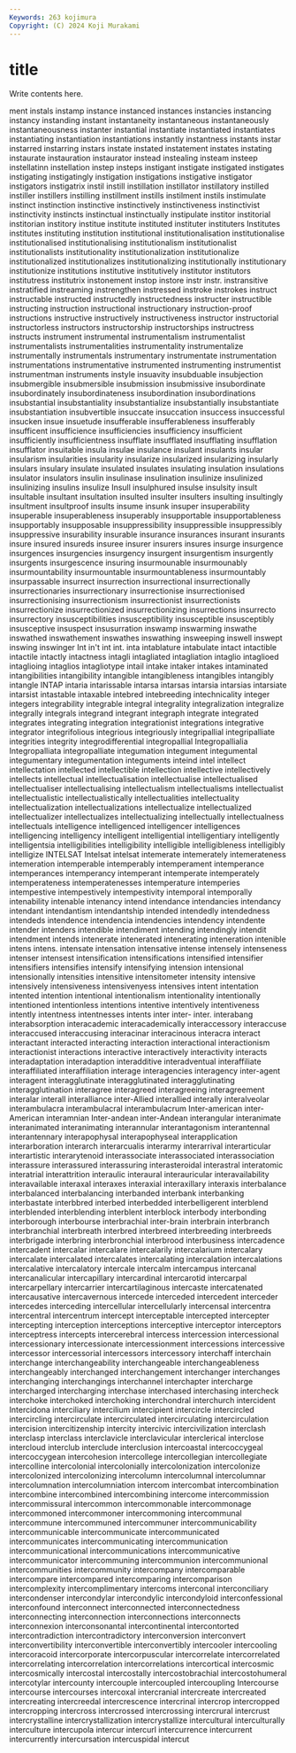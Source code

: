 ```yaml
---
Keywords: 263 kojimura
Copyright: (C) 2024 Koji Murakami
---
```


# title

Write contents here.



ment instals instamp instance instanced instances
instancies instancing instancy instanding instant instantaneity instantaneous instantaneously instantaneousness instanter
instantial instantiate instantiated instantiates instantiating instantiation instantiations instantly instantness instants
instar instarred instarring instars instate instated instatement instates instating instaurate
instauration instaurator instead instealing insteam insteep instellatinn instellation instep insteps
instigant instigate instigated instigates instigating instigatingly instigation instigations instigative instigator
instigators instigatrix instil instill instillation instillator instillatory instilled instiller instillers
instilling instillment instills instilment instils instimulate instinct instinction instinctive instinctively
instinctiveness instinctivist instinctivity instincts instinctual instinctually instipulate institor institorial institorian
institory institue institute instituted instituter instituters Institutes institutes instituting institution
institutional institutionalisation institutionalise institutionalised institutionalising institutionalism institutionalist institutionalists institutionality institutionalization
institutionalize institutionalized institutionalizes institutionalizing institutionally institutionary institutionize institutions institutive institutively
institutor institutors institutress institutrix instonement instop instore instr instr. instransitive
instratified instreaming instrengthen instressed instroke instrokes instruct instructable instructed instructedly
instructedness instructer instructible instructing instruction instructional instructionary instruction-proof instructions instructive
instructively instructiveness instructor instructorial instructorless instructors instructorship instructorships instructress instructs
instrument instrumental instrumentalism instrumentalist instrumentalists instrumentalities instrumentality instrumentalize instrumentally instrumentals
instrumentary instrumentate instrumentation instrumentations instrumentative instrumented instrumenting instrumentist instrumentman instruments
instyle insuavity insubduable insubjection insubmergible insubmersible insubmission insubmissive insubordinate insubordinately
insubordinateness insubordination insubordinations insubstantial insubstantiality insubstantialize insubstantially insubstantiate insubstantiation insubvertible
insuccate insuccation insuccess insuccessful insucken insue insuetude insufferable insufferableness insufferably
insufficent insufficience insufficiencies insufficiency insufficient insufficiently insufficientness insufflate insufflated insufflating
insufflation insufflator insuitable insula insulae insulance insulant insulants insular insularism
insularities insularity insularize insularized insularizing insularly insulars insulary insulate insulated
insulates insulating insulation insulations insulator insulators insulin insulinase insulination insulinize
insulinized insulinizing insulins insulize Insull insulphured insulse insulsity insult insultable
insultant insultation insulted insulter insulters insulting insultingly insultment insultproof insults
insume insunk insuper insuperability insuperable insuperableness insuperably insupportable insupportableness insupportably
insupposable insuppressibility insuppressible insuppressibly insuppressive insurability insurable insurance insurances insurant
insurants insure insured insureds insuree insurer insurers insures insurge insurgence
insurgences insurgencies insurgency insurgent insurgentism insurgently insurgents insurgescence insuring insurmounable
insurmounably insurmountability insurmountable insurmountableness insurmountably insurpassable insurrect insurrection insurrectional insurrectionally
insurrectionaries insurrectionary insurrectionise insurrectionised insurrectionising insurrectionism insurrectionist insurrectionists insurrectionize insurrectionized
insurrectionizing insurrections insurrecto insurrectory insusceptibilities insusceptibility insusceptible insusceptibly insusceptive insuspect
insusurration inswamp inswarming inswathe inswathed inswathement inswathes inswathing insweeping inswell
inswept inswing inswinger Int in't int int. inta intablature intabulate
intact intactible intactile intactly intactness intagli intagliated intagliation intaglio intaglioed
intaglioing intaglios intagliotype intail intake intaker intakes intaminated intangibilities intangibility
intangible intangibleness intangibles intangibly intangle INTAP intaria intarissable intarsa intarsas
intarsia intarsias intarsiate intarsist intastable intaxable intebred intebreeding intechnicality integer
integers integrability integrable integral integrality integralization integralize integrally integrals integrand
integrant integraph integrate integrated integrates integrating integration integrationist integrations integrative
integrator integrifolious integrious integriously integripallial integripalliate integrities integrity integrodifferential integropallial
Integropallialia Integropalliata integropalliate integumation integument integumental integumentary integumentation integuments inteind
intel intellect intellectation intellected intellectible intellection intellective intellectively intellects intellectual
intellectualisation intellectualise intellectualised intellectualiser intellectualising intellectualism intellectualisms intellectualist intellectualistic intellectualistically
intellectualities intellectuality intellectualization intellectualizations intellectualize intellectualized intellectualizer intellectualizes intellectualizing intellectually
intellectualness intellectuals intelligence intelligenced intelligencer intelligences intelligencing intelligency intelligent intelligential
intelligentiary intelligently intelligentsia intelligibilities intelligibility intelligible intelligibleness intelligibly intelligize INTELSAT
Intelsat intelsat intemerate intemerately intemerateness intemeration intemperable intemperably intemperament intemperance
intemperances intemperancy intemperant intemperate intemperately intemperateness intemperatenesses intemperature intemperies intempestive
intempestively intempestivity intemporal intemporally intenability intenable intenancy intend intendance intendancies
intendancy intendant intendantism intendantship intended intendedly intendedness intendeds intendence intendencia
intendencies intendency intendente intender intenders intendible intendiment intending intendingly intendit
intendment intends intenerate intenerated intenerating inteneration intenible intens intens. intensate
intensation intensative intense intensely intenseness intenser intensest intensification intensifications intensified
intensifier intensifiers intensifies intensify intensifying intension intensional intensionally intensities intensitive
intensitometer intensity intensive intensively intensiveness intensivenyess intensives intent intentation intented
intention intentional intentionalism intentionality intentionally intentioned intentionless intentions intentive intentively
intentiveness intently intentness intentnesses intents inter inter- inter. interabang interabsorption
interacademic interacademically interaccessory interaccuse interaccused interaccusing interacinar interacinous interacra interact
interactant interacted interacting interaction interactional interactionism interactionist interactions interactive interactively
interactivity interacts interadaptation interadaption interadditive interadventual interaffiliate interaffiliated interaffiliation interage
interagencies interagency inter-agent interagent interagglutinate interagglutinated interagglutinating interagglutination interagree interagreed
interagreeing interagreement interalar interall interalliance inter-Allied interallied interally interalveolar interambulacra
interambulacral interambulacrum Inter-american inter-American interamnian Inter-andean inter-Andean interangular interanimate interanimated
interanimating interannular interantagonism interantennal interantennary interapophysal interapophyseal interapplication interarboration interarch
interarcualis interarmy interarrival interarticular interartistic interarytenoid interassociate interassociated interassociation interassure
interassured interassuring interasteroidal interastral interatomic interatrial interattrition interaulic interaural interauricular
interavailability interavailable interaxal interaxes interaxial interaxillary interaxis interbalance interbalanced interbalancing
interbanded interbank interbanking interbastate interbbred interbed interbedded interbelligerent interblend interblended
interblending interblent interblock interbody interbonding interborough interbourse interbrachial inter-brain interbrain
interbranch interbranchial interbreath interbred interbreed interbreeding interbreeds interbrigade interbring interbronchial
interbrood interbusiness intercadence intercadent intercalar intercalare intercalarily intercalarium intercalary intercalate
intercalated intercalates intercalating intercalation intercalations intercalative intercalatory intercale intercalm intercampus
intercanal intercanalicular intercapillary intercardinal intercarotid intercarpal intercarpellary intercarrier intercartilaginous intercaste
intercatenated intercausative intercavernous intercede interceded intercedent interceder intercedes interceding intercellular
intercellularly intercensal intercentra intercentral intercentrum intercept interceptable intercepted intercepter intercepting
interception interceptions interceptive interceptor interceptors interceptress intercepts intercerebral intercess intercession
intercessional intercessionary intercessionate intercessionment intercessions intercessive intercessor intercessorial intercessors intercessory
interchaff interchain interchange interchangeability interchangeable interchangeableness interchangeably interchanged interchangement interchanger
interchanges interchanging interchangings interchannel interchapter intercharge intercharged intercharging interchase interchased
interchasing intercheck interchoke interchoked interchoking interchondral interchurch intercident Intercidona interciliary
intercilium intercipient intercircle intercircled intercircling intercirculate intercirculated intercirculating intercirculation intercision
intercitizenship intercity intercivic intercivilization interclash interclasp interclass interclavicle interclavicular interclerical
interclose intercloud interclub interclude interclusion intercoastal intercoccygeal intercoccygean intercohesion intercollege
intercollegian intercollegiate intercolline intercolonial intercolonially intercolonization intercolonize intercolonized intercolonizing intercolumn
intercolumnal intercolumnar intercolumnation intercolumniation intercom intercombat intercombination intercombine intercombined intercombining
intercome intercommission intercommissural intercommon intercommonable intercommonage intercommoned intercommoner intercommoning intercommunal
intercommune intercommuned intercommuner intercommunicability intercommunicable intercommunicate intercommunicated intercommunicates intercommunicating intercommunication
intercommunicational intercommunications intercommunicative intercommunicator intercommuning intercommunion intercommunional intercommunities intercommunity intercompany
intercomparable intercompare intercompared intercomparing intercomparison intercomplexity intercomplimentary intercoms interconal interconciliary
intercondenser intercondylar intercondylic intercondyloid interconfessional interconfound interconnect interconnected interconnectedness interconnecting
interconnection interconnections interconnects interconnexion interconsonantal intercontinental intercontorted intercontradiction intercontradictory interconversion
interconvert interconvertibility interconvertible interconvertibly intercooler intercooling intercoracoid intercorporate intercorpuscular intercorrelate
intercorrelated intercorrelating intercorrelation intercorrelations intercortical intercosmic intercosmically intercostal intercostally intercostobrachial
intercostohumeral intercotylar intercounty intercouple intercoupled intercoupling Intercourse intercourse intercourses intercoxal
intercranial intercreate intercreated intercreating intercreedal intercrescence intercrinal intercrop intercropped intercropping
intercross intercrossed intercrossing intercrural intercrust intercrystalline intercrystallization intercrystallize intercultural interculturally
interculture intercupola intercur intercurl intercurrence intercurrent intercurrently intercursation intercuspidal intercut
